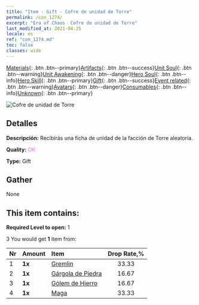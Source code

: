 ```yaml
---
title: "Item - Gift - Cofre de unidad de Torre"
permalink: /con_1274/
excerpt: "Era of Chaos  Cofre de unidad de Torre"
last_modified_at: 2021-04-25
locale: es
ref: "con_1274.md"
toc: false
classes: wide
---
```

 [Materials](/ItemsES/){: .btn .btn--primary}[Artifacts](/ItemsES/Artifacts/){: .btn .btn--success}[Unit Soul](/ItemsES/UnitSoul/){: .btn .btn--warning}[Unit Awakening](/ItemsES/UnitAwakening/){: .btn .btn--danger}[Hero Soul](/ItemsES/HeroSoul/){: .btn .btn--info}[Hero Skill](/ItemsES/HeroSkill/){: .btn .btn--primary}[Gift](/ItemsES/Gift/){: .btn .btn--success}[Event related](/ItemsES/Events/){: .btn .btn--warning}[Avatars](/ItemsES/Avatars/){: .btn .btn--danger}[Consumables](/ItemsES/Consumables/){: .btn .btn--info}[Unknown](/ItemsES/Unknown/){: .btn .btn--primary}

 ![Cofre de unidad de Torre](/images/t/i_904006.png)

## Detalles
 **Descripción:** Recibirás una ficha de unidad de la facción de Torre aleatoria.

 **Quality:** <span style="color: #DA70D6">OK</span>

 **Type:** Gift

## Gather

  None

## This item contains:

 **Required Level to open:** 1

 3 You would get **1** item  from:

  | Nr | Amount |     Item    | Drop Rate,% |
  |:---|:-------|:------------|:---------:|
  | 1 |  **1x** | [Gremlin](/ItemsES/unt_235/) | 33.33 | 
  | 2 |  **1x** | [Gárgola de Piedra](/ItemsES/unt_236/) | 16.67 | 
  | 3 |  **1x** | [Gólem de Hierro](/ItemsES/unt_237/) | 16.67 | 
  | 4 |  **1x** | [Maga](/ItemsES/unt_238/) | 33.33 | 

